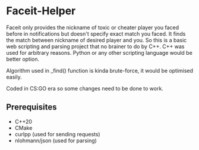 # Faceit-Helper
Faceit only provides the nickname of toxic or cheater player you faced before in notifications but doesn't specify exact match you faced. It finds the match between nickname of desired player and you. 
So this is a basic web scripting and parsing project that no brainer to do by C++. C++ was used for arbitrary reasons. Python or any other scripting language would be better option.

Algorithm used in _find() function is kinda brute-force, it would be optimised easily.

Coded in CS:GO era so some changes need to be done to work.

## Prerequisites
* C++20
* CMake
* curlpp (used for sending requests)
* nlohmann/json (used for parsing)
